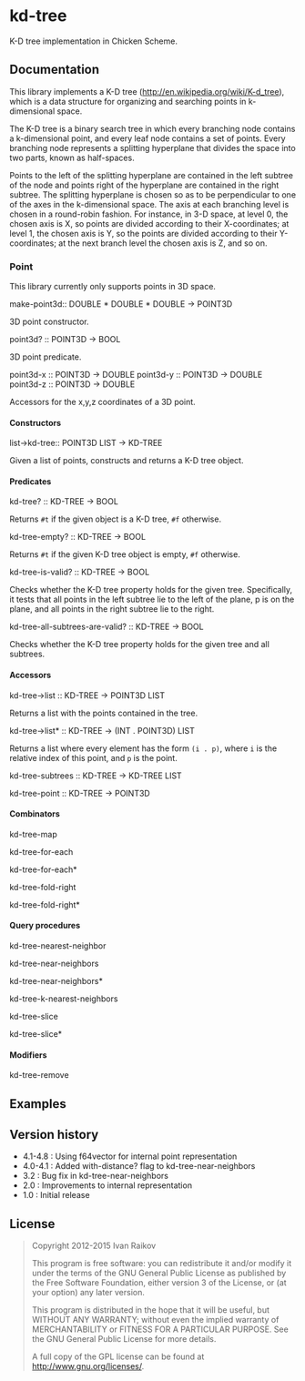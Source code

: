# kd-tree

K-D tree implementation in Chicken Scheme.

## Documentation

This library implements a K-D tree
(http://en.wikipedia.org/wiki/K-d_tree), which is a data structure for
organizing and searching points in k-dimensional space.

The K-D tree is a binary search tree in which every branching node
contains a k-dimensional point, and every leaf node contains a set of
points. Every branching node represents a splitting hyperplane that
divides the space into two parts, known as half-spaces.

Points to the left of the splitting hyperplane are contained in the
left subtree of the node and points right of the hyperplane are
contained in the right subtree. The splitting hyperplane is chosen so
as to be perpendicular to one of the axes in the k-dimensional
space. The axis at each branching level is chosen in a round-robin
fashion. For instance, in 3-D space, at level 0, the chosen axis is X,
so points are divided according to their X-coordinates; at level 1,
the chosen axis is Y, so the points are divided according to their
Y-coordinates; at the next branch level the chosen axis is Z, and so
on.


### Point

This library currently only supports points in 3D space.

<procedure>make-point3d:: DOUBLE * DOUBLE * DOUBLE -> POINT3D</procedure>

3D point constructor.

<procedure>point3d? :: POINT3D -> BOOL</procedure>

3D point predicate.

<procedure>point3d-x :: POINT3D -> DOUBLE</procedure>
<procedure>point3d-y :: POINT3D -> DOUBLE</procedure>
<procedure>point3d-z :: POINT3D -> DOUBLE</procedure>

Accessors for the x,y,z coordinates of a 3D point.

#### Constructors
   
<procedure>list->kd-tree:: POINT3D LIST  -> KD-TREE</procedure>

Given a list of points, constructs and returns a K-D tree object.

#### Predicates

<procedure>kd-tree? :: KD-TREE -> BOOL </procedure>

Returns `#t` if the given object is a K-D tree, `#f` otherwise.

<procedure>kd-tree-empty? :: KD-TREE -> BOOL  </procedure>

Returns `#t` if the given K-D tree object is empty, `#f` otherwise.

<procedure>kd-tree-is-valid? :: KD-TREE -> BOOL  </procedure>

Checks whether the K-D tree property holds for the given tree.
Specifically, it tests that all points in the left subtree lie to the
left of the plane, p is on the plane, and all points in the right
subtree lie to the right.

<procedure>kd-tree-all-subtrees-are-valid? :: KD-TREE -> BOOL </procedure>

Checks whether the K-D tree property holds for the given tree and all
subtrees.

#### Accessors

<procedure>kd-tree->list :: KD-TREE -> POINT3D LIST</procedure>

Returns a list with the points contained in the tree.

<procedure>kd-tree->list* :: KD-TREE -> (INT . POINT3D) LIST </procedure>

Returns a list where every element has the form `(i . p)`, where `i`
is the relative index of this point, and `p` is the point.

<procedure>kd-tree-subtrees :: KD-TREE -> KD-TREE LIST</procedure>

<procedure>kd-tree-point :: KD-TREE -> POINT3D  </procedure>

#### Combinators

<procedure>kd-tree-map </procedure>

<procedure>kd-tree-for-each </procedure>

<procedure>kd-tree-for-each* </procedure>

<procedure>kd-tree-fold-right </procedure>

<procedure>kd-tree-fold-right* </procedure>

#### Query procedures

<procedure>kd-tree-nearest-neighbor </procedure>

<procedure>kd-tree-near-neighbors </procedure>

<procedure>kd-tree-near-neighbors* </procedure>

<procedure>kd-tree-k-nearest-neighbors </procedure>

<procedure>kd-tree-slice </procedure>

<procedure>kd-tree-slice* </procedure>

#### Modifiers

<procedure>kd-tree-remove </procedure>


## Examples




## Version history

- 4.1-4.8 : Using f64vector for internal point representation
- 4.0-4.1 : Added with-distance? flag to kd-tree-near-neighbors
- 3.2 : Bug fix in kd-tree-near-neighbors
- 2.0 : Improvements to internal representation
- 1.0 : Initial release

## License

>
> Copyright 2012-2015 Ivan Raikov
> 
>  This program is free software: you can redistribute it and/or modify
>  it under the terms of the GNU General Public License as published by
>  the Free Software Foundation, either version 3 of the License, or (at
>  your option) any later version.
>  
>  This program is distributed in the hope that it will be useful, but
>  WITHOUT ANY WARRANTY; without even the implied warranty of
>  MERCHANTABILITY or FITNESS FOR A PARTICULAR PURPOSE.  See the GNU
>  General Public License for more details.
> 
>  A full copy of the GPL license can be found at
>  <http://www.gnu.org/licenses/>.


